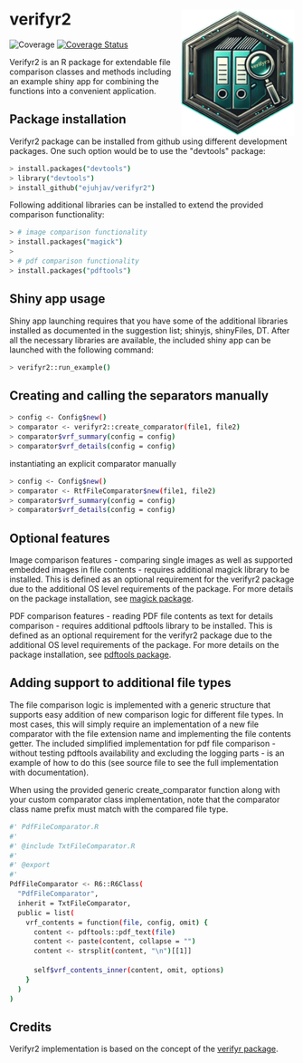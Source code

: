 
# verifyr2<img src="./man/figures/verifyr2.png" align="right" height="223" />

![Coverage](https://github.com/ejuhjav/verifyr2/actions/workflows/check-package.yml/badge.svg) [![Coverage Status](https://ejuhjav.github.io/verifyr2/coverage.svg)](https://ejuhjav.github.io/verifyr2/coverage/)


Verifyr2 is an R package for extendable file comparison classes and methods including an
example shiny app for combining the functions into a convenient application.

## Package installation ##

Verifyr2 package can be installed from github using different development packages. One
such option would be to use the "devtools" package:

``` bash
> install.packages("devtools")
> library("devtools")
> install_github("ejuhjav/verifyr2")
```

Following additional libraries can be installed to extend the provided comparison functionality:

``` bash
> # image comparison functionality
> install.packages("magick")
>
> # pdf comparison functionality
> install.packages("pdftools")
```

## Shiny app usage ##

Shiny app launching requires that you have some of the additional libraries installed as documented
in the suggestion list; shinyjs, shinyFiles, DT. After all the necessary libraries are available, the
included shiny app can be launched with the following command:

``` bash
> verifyr2::run_example()
```

## Creating and calling the separators manually

``` bash
> config <- Config$new()
> comparator <- verifyr2::create_comparator(file1, file2)
> comparator$vrf_summary(config = config)
> comparator$vrf_details(config = config)
```

instantiating an explicit comparator manually

``` bash
> config <- Config$new()
> comparator <- RtfFileComparator$new(file1, file2)
> comparator$vrf_summary(config = config)
> comparator$vrf_details(config = config)
```

## Optional features

Image comparison features - comparing single images as well as supported embedded images in file contents - requires
additional magick library to be installed. This is defined as an optional requirement for the verifyr2 package due to
the additional OS level requirements of the package. For more details on the package installation, see
[magick package](https://github.com/ropensci/magick).

PDF comparison features - reading PDF file contents as text for details comparison - requires additional pdftools
library to be installed. This is defined as an optional requirement for the verifyr2 package due to
the additional OS level requirements of the package. For more details on the package installation, see
[pdftools package](https://github.com/ropensci/pdftools).

## Adding support to additional file types

The file comparison logic is implemented with a generic structure that supports easy addition of
new comparison logic for different file types. In most cases, this will simply require an implementation
of a new file comparator with the file extension name and implementing the file contents getter. The included
simplified implementation for pdf file comparison - without testing pdftools availability and excluding the
logging parts - is an example of how to do this (see source file to see the full implementation with
documentation).

When using the provided generic create_comparator function along with your custom comparator class implementation, 
note that the comparator class name prefix must match with the compared file type. 

``` bash
#' PdfFileComparator.R
#'
#' @include TxtFileComparator.R
#'
#' @export
#'
PdfFileComparator <- R6::R6Class(
  "PdfFileComparator",
  inherit = TxtFileComparator,
  public = list(
    vrf_contents = function(file, config, omit) {
      content <- pdftools::pdf_text(file)
      content <- paste(content, collapse = "")
      content <- strsplit(content, "\n")[[1]]

      self$vrf_contents_inner(content, omit, options)
    }
  )
)

```

## Credits

Verifyr2 implementation is based on the concept of the [verifyr package](https://github.com/novartis/verifyr).


